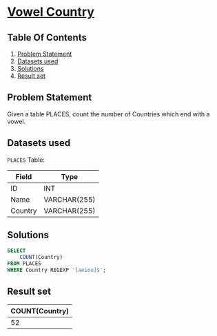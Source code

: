 # [Vowel Country](https://www.interviewbit.com/problems/vowel-country/)

## Table Of Contents
1. [Problem Statement]()
2. [Datasets used]()
3. [Solutions]()
4. [Result set]()

## Problem Statement

Given a table PLACES, count the number of Countries which end with a vowel.

## Datasets used

```PLACES``` Table:

| Field   | Type         |
| ------- | ------------ |
| ID      | INT          |
| Name    | VARCHAR(255) |
| Country | VARCHAR(255) |

## Solutions

```sql
SELECT
    COUNT(Country)
FROM PLACES
WHERE Country REGEXP '[aeiou]$';
```

## Result set

| **COUNT(Country)** |
| ------------------ |
| 52                 |